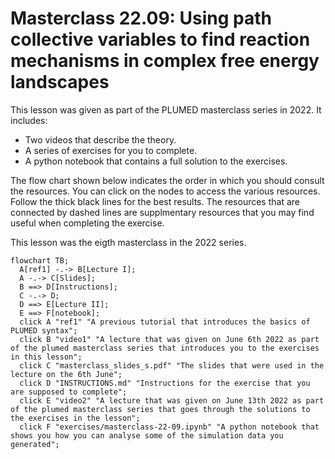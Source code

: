 # Masterclass 22.09: Using path collective variables to find reaction mechanisms in complex free energy landscapes

This lesson was given as part of the PLUMED masterclass series in 2022.  It includes:

* Two videos that describe the theory. 
* A series of exercises for you to complete.
* A python notebook that contains a full solution to the exercises.

The flow chart shown below indicates the order in which you should consult the resources.  You can click on the nodes to access the various resources.  Follow the thick black lines for the best results.  The resources that are connected by dashed lines are supplmentary resources that you may find useful when completing the exercise.

This lesson was the eigth masterclass in the 2022 series.

```mermaid
flowchart TB;
  A[ref1] -.-> B[Lecture I];
  A -.-> C[Slides];
  B ==> D[Instructions];
  C -.-> D;
  D ==> E[Lecture II];
  E ==> F[notebook];
  click A "ref1" "A previous tutorial that introduces the basics of PLUMED syntax";
  click B "video1" "A lecture that was given on June 6th 2022 as part of the plumed masterclass series that introduces you to the exercises in this lesson";
  click C "masterclass_slides_s.pdf" "The slides that were used in the lecture on the 6th June";
  click D "INSTRUCTIONS.md" "Instructions for the exercise that you are supposed to complete";
  click E "video2" "A lecture that was given on June 13th 2022 as part of the plumed masterclass series that goes through the solutions to the exercises in the lesson";
  click F "exercises/masterclass-22-09.ipynb" "A python notebook that shows you how you can analyse some of the simulation data you generated";
```
